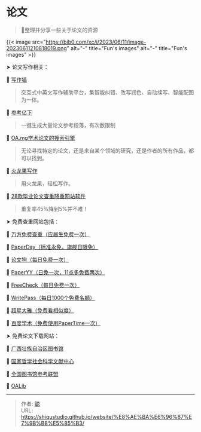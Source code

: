 # 论文


> 🤖整理并分享一些关于论文的资源
>

<!--more-->

{{< image src="https://bib0.com/xc/i/2023/06/11/image-20230611210818019.png" alt="-"  title="Fun's images" alt="-"  title="Fun's images" >}}    

➤ 论文写作相关：

🔘 [写作猫](https://xiezuocat.com/)

> 交互式中英文写作辅助平台，集智能纠错、改写润色、自动续写、智能配图为一体。

🔘 [参考亿下](https://ref.article.cool/)

> 一键生成大量论文参考段落，有次数限制

🔘 [OA.mg学术论文的搜索引擎](https://oa.mg/)

> 无论寻找特定的论文，还是来自某个领域的研究，还是作者的所有作品，都可以找到。

🔘 [火龙果写作](https://www.mypitaya.com/)

> 用火龙果，轻松写作。

🔘 [28款毕业论文查重降重网站软件](https://docs.qq.com/doc/DRktGbG9LWGRUS2lv)

> 重复率45%降到5%并不难！

➤ 免费查重网站包括：

🔘 [万方免费查重（应届生免费一次）](https://chsi.wanfangtech.net/)

🔘 [PaperDay（标准永免，旗舰日限免）](https://www.paperday.cn/)

🔘 [论文狗（每日免费一次）](https://www.lunwengo.net/)

🔘 [PaperYY（日免一次，11点多免费两次） ](https://www.paperyy.com/)

🔘 [FreeCheck（每日免费一次） ](https://www.freecheck.cn/)

🔘 [WritePass（每日1000个免费名额） ](https://www.writepass.cn/)

🔘 [超星大雅（免费看相似度） ](https://dsa.dayainfo.com/)

🔘 [百度学术（免费使用PaperTime一次） ](https://xueshu.baidu.com/usercenter/papercheck)

➤ 免费论文下载网站：

🔘 [广西壮族自治区图书馆](https://www.gxlib.org.cn/)

🔘 [国家哲学社会科学文献中心](https://www.ncpssd.org/)

🔘 [全国图书馆参考联盟](https://www.ucdrs.superlib.net/)

🔘 [OALib](https://www.oalib.com/)


---

> 作者: [聪](https://shiqustudio.github.io/)  
> URL: https://shiqustudio.github.io/website/%E8%AE%BA%E6%96%87%E7%9B%B8%E5%85%B3/  

